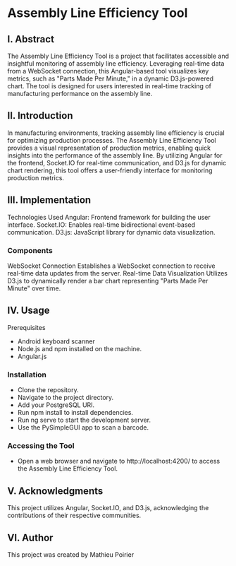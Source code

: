 # Assembly Line Efficiency Tool
## I. Abstract
The Assembly Line Efficiency Tool is a project that facilitates accessible and insightful monitoring of assembly line efficiency. Leveraging real-time data from a WebSocket connection, this Angular-based tool visualizes key metrics, such as "Parts Made Per Minute," in a dynamic D3.js-powered chart. The tool is designed for users interested in real-time tracking of manufacturing performance on the assembly line.

## II. Introduction
In manufacturing environments, tracking assembly line efficiency is crucial for optimizing production processes. The Assembly Line Efficiency Tool provides a visual representation of production metrics, enabling quick insights into the performance of the assembly line. By utilizing Angular for the frontend, Socket.IO for real-time communication, and D3.js for dynamic chart rendering, this tool offers a user-friendly interface for monitoring production metrics.

## III. Implementation
Technologies Used
Angular: Frontend framework for building the user interface.
Socket.IO: Enables real-time bidirectional event-based communication.
D3.js: JavaScript library for dynamic data visualization.
### Components
WebSocket Connection
Establishes a WebSocket connection to receive real-time data updates from the server.
Real-time Data Visualization
Utilizes D3.js to dynamically render a bar chart representing "Parts Made Per Minute" over time.

## IV. Usage
Prerequisites
- Android keyboard scanner
- Node.js and npm installed on the machine.
- Angular.js
### Installation
- Clone the repository.
- Navigate to the project directory.
- Add your PostgreSQL URI.
- Run npm install to install dependencies.
- Run ng serve to start the development server.
- Use the PySimpleGUI app to scan a barcode.
### Accessing the Tool
- Open a web browser and navigate to http://localhost:4200/ to access the Assembly Line Efficiency Tool.

## V. Acknowledgments
This project utilizes Angular, Socket.IO, and D3.js, acknowledging the contributions of their respective communities.

## VI. Author
This project was created by Mathieu Poirier
